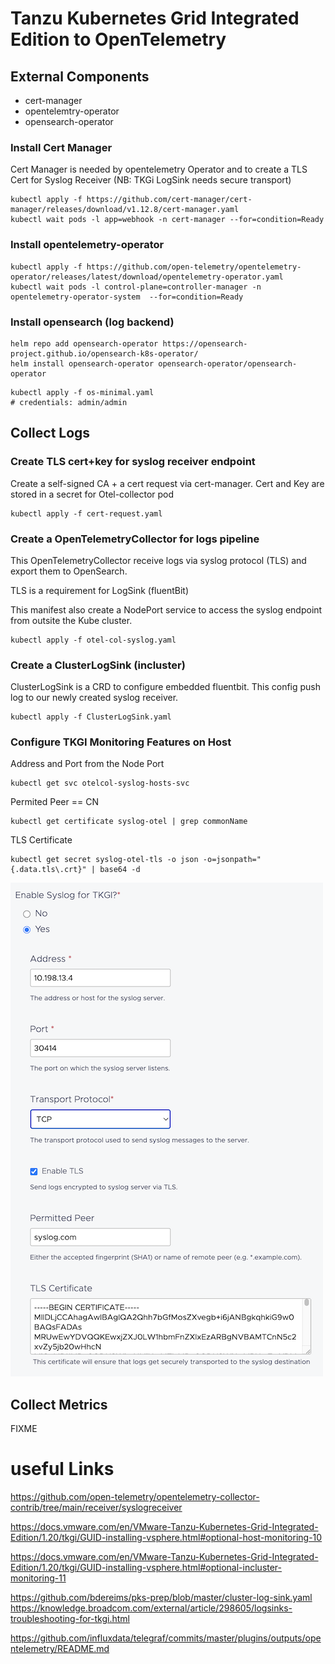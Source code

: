 # Tanzu Kubernetes Grid Integrated Edition to OpenTelemetry

## External Components
- cert-manager
- opentelemtry-operator
- opensearch-operator

### Install Cert Manager

Cert Manager is needed by opentelemetry Operator and to create a TLS Cert for Syslog Receiver (NB: TKGi LogSink needs secure transport)

```shell
kubectl apply -f https://github.com/cert-manager/cert-manager/releases/download/v1.12.8/cert-manager.yaml
kubectl wait pods -l app=webhook -n cert-manager --for=condition=Ready
```

### Install opentelemetry-operator 
```shell
kubectl apply -f https://github.com/open-telemetry/opentelemetry-operator/releases/latest/download/opentelemetry-operator.yaml
kubectl wait pods -l control-plane=controller-manager -n opentelemetry-operator-system  --for=condition=Ready
```

### Install opensearch (log backend)

```shell
helm repo add opensearch-operator https://opensearch-project.github.io/opensearch-k8s-operator/
helm install opensearch-operator opensearch-operator/opensearch-operator
```

```shell
kubectl apply -f os-minimal.yaml
# credentials: admin/admin
```

## Collect Logs

### Create TLS cert+key for syslog receiver endpoint

Create a self-signed CA + a cert request via cert-manager. Cert and Key are stored in a secret for Otel-collector pod

```shell
kubectl apply -f cert-request.yaml
```

### Create a OpenTelemetryCollector for logs pipeline

This OpenTelemetryCollector receive logs via syslog protocol (TLS) and export them to OpenSearch.

TLS is a requirement for LogSink (fluentBit)

This manifest also create a NodePort service to access the syslog endpoint from outsite the Kube cluster.

```shell
kubectl apply -f otel-col-syslog.yaml
```

### Create a ClusterLogSink (incluster)

ClusterLogSink is a CRD to configure embedded fluentbit. This config push log to our newly created syslog receiver.

```shell
kubectl apply -f ClusterLogSink.yaml
```

### Configure TKGI Monitoring Features on Host

Address and Port from the Node Port
```shell
kubectl get svc otelcol-syslog-hosts-svc
```

Permited Peer == CN
```shell
kubectl get certificate syslog-otel | grep commonName
```

TLS Certificate
```shell
kubectl get secret syslog-otel-tls -o json -o=jsonpath="{.data.tls\.crt}" | base64 -d
```

![Configuration Screenshot](Configure-TKGI-Monitoring-Features-on-Host.png)


## Collect Metrics

FIXME


# useful Links

https://github.com/open-telemetry/opentelemetry-collector-contrib/tree/main/receiver/syslogreceiver

https://docs.vmware.com/en/VMware-Tanzu-Kubernetes-Grid-Integrated-Edition/1.20/tkgi/GUID-installing-vsphere.html#optional-host-monitoring-10

https://docs.vmware.com/en/VMware-Tanzu-Kubernetes-Grid-Integrated-Edition/1.20/tkgi/GUID-installing-vsphere.html#optional-incluster-monitoring-11

https://github.com/bdereims/pks-prep/blob/master/cluster-log-sink.yaml
https://knowledge.broadcom.com/external/article/298605/logsinks-troubleshooting-for-tkgi.html

https://github.com/influxdata/telegraf/commits/master/plugins/outputs/opentelemetry/README.md
